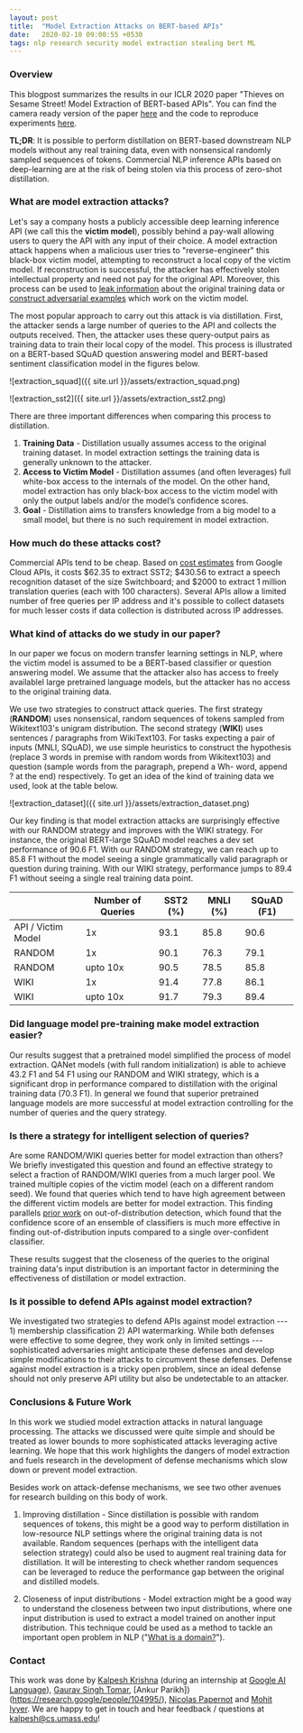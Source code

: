 ```yaml
---
layout: post
title:  "Model Extraction Attacks on BERT-based APIs"
date:   2020-02-10 09:00:55 +0530
tags: nlp research security model extraction stealing bert ML
---
```


### Overview

This blogpost summarizes the results in our ICLR 2020 paper "Thieves on Sesame Street! Model Extraction of BERT-based APIs". You can find the camera ready version of the paper [here](https://arxiv.org/abs/1910.12366) and the code to reproduce experiments [here](https://github.com/google-research/language/tree/master/language/bert_extraction).

**TL;DR**: It is possible to perform distillation on BERT-based downstream NLP models without any real training data, even with nonsensical randomly sampled sequences of tokens. Commercial NLP inference APIs based on deep-learning are at the risk of being stolen via this process of zero-shot distillation.

### What are model extraction attacks?

Let's say a company hosts a publicly accessible deep learning inference API (we call this the **victim model**), possibly behind a pay-wall allowing users to query the API with any input of their choice. A model extraction attack happens when a malicious user tries to "reverse-engineer" this black-box victim model, attempting to reconstruct a local copy of the victim model. If reconstruction is successful, the attacker has effectively stolen intellectual property and need not pay for the original API. Moreover, this process can be used to [leak information](https://arxiv.org/pdf/1609.02943.pdf) about the original training data or [construct adversarial examples](https://arxiv.org/abs/1602.02697) which work on the victim model.

The most popular approach to carry out this attack is via distillation. First, the attacker sends a large number of queries to the API and collects the outputs received. Then, the attacker uses these query-output pairs as training data to train their local copy of the model. This process is illustrated on a BERT-based SQuAD question answering model and BERT-based sentiment classification model in the figures below.

![extraction_squad]({{ site.url }}/assets/extraction_squad.png)

![extraction_sst2]({{ site.url }}/assets/extraction_sst2.png)

There are three important differences when comparing this process to distillation.

1. **Training Data** - Distillation usually assumes access to the original training dataset. In model extraction settings the training data is generally unknown to the attacker.
2. **Access to Victim Model** - Distillation assumes (and often leverages) full white-box access to the internals of the model. On the other hand, model extraction has only black-box access to the victim model with only the output labels and/or the model’s confidence scores.
3. **Goal** -  Distillation aims to transfers knowledge from a big model to a small model, but there is no such requirement in model extraction.

### How much do these attacks cost?

Commercial APIs tend to be cheap. Based on [cost estimates](https://cloud.google.com/products/calculator/) from Google Cloud APIs, it costs $62.35 to extract SST2; $430.56 to extract a speech recognition dataset of the size Switchboard; and $2000 to extract 1 million translation queries (each with 100 characters). Several APIs allow a limited number of free queries per IP address and it's possible to collect datasets for much lesser costs if data collection is distributed across IP addresses.

### What kind of attacks do we study in our paper?

In our paper we focus on modern transfer learning settings in NLP, where the victim model is assumed to be a BERT-based classifier or question answering model. We assume that the attacker also has access to freely availablel large pretrained language models, but the attacker has no access to the original training data.

We use two strategies to construct attack queries. The first strategy (**RANDOM**) uses nonsensical, random sequences of tokens sampled from Wikitext103's unigram distribution. The second strategy (**WIKI**) uses sentences / paragraphs from WikiText103. For tasks expecting a pair of inputs (MNLI, SQuAD), we use simple heuristics to construct the hypothesis (replace 3 words in premise with random words from Wikitext103) and question (sample words from the paragraph, prepend a Wh- word, append ? at the end) respectively. To get an idea of the kind of training data we used, look at the table below.

![extraction_dataset]({{ site.url }}/assets/extraction_dataset.png)

Our key finding is that model extraction attacks are surprisingly effective with our RANDOM strategy and improves with the WIKI strategy. For instance, the original BERT-large SQuAD model reaches a dev set performance of 90.6 F1. With our RANDOM strategy, we can reach up to 85.8 F1 without the model seeing a single grammatically valid paragraph or question during training. With our WIKI strategy, performance jumps to 89.4 F1 without seeing a single real training data point.



|                     | Number of Queries | SST2 (%) | MNLI (%) | SQuAD (F1) |
|---------------------|-------------------|----------|----------|------------|
| API / Victim Model  | 1x                | 93.1     | 85.8     | 90.6       |
| RANDOM              | 1x                | 90.1     | 76.3     | 79.1       |
| RANDOM              | upto 10x          | 90.5     | 78.5     | 85.8       |
| WIKI                | 1x                | 91.4     | 77.8     | 86.1       |
| WIKI                | upto 10x          | 91.7     | 79.3     | 89.4       |


### Did language model pre-training make model extraction easier?

Our results suggest that a pretrained model simplified the process of model extraction. QANet models (with full random initialization) is able to achieve 43.2 F1 and 54 F1 using our RANDOM and WIKI strategy, which is a significant drop in performance compared to distillation with the original training data (70.3 F1). In general we found that superior pretrained language models are more successful at model extraction controlling for the number of queries and the query strategy.

### Is there a strategy for intelligent selection of queries?

Are some RANDOM/WIKI queries better for model extraction than others? We briefly investigated this question and found an effective strategy to select a fraction of RANDOM/WIKI queries from a much larger pool. We trained multiple copies of the victim model (each on a different random seed). We found that queries which tend to have high agreement between the different victim models are better for model extraction. This finding parallels [prior work](https://papers.nips.cc/paper/7219-simple-and-scalable-predictive-uncertainty-estimation-using-deep-ensembles.pdf) on out-of-distribution detection, which found that the confidence score of an ensemble of classifiers is much more effective in finding out-of-distribution inputs compared to a single over-confident classifier.

These results suggest that the closeness of the queries to the original training data's input distribution is an important factor in determining the effectiveness of distillation or model extraction.

### Is it possible to defend APIs against model extraction?

We investigated two strategies to defend APIs against model extraction --- 1) membership classification 2) API watermarking. While both defenses were effective to some degree, they work only in limited settings --- sophisticated adversaries might anticipate these defenses and develop simple modifications to their attacks to circumvent these defenses. Defense against model extraction is a tricky open problem, since an ideal defense should not only preserve API utility but also be undetectable to an attacker.

### Conclusions & Future Work

In this work we studied model extraction attacks in natural language processing. The attacks we discussed were quite simple and should be treated as lower bounds to more sophisticated attacks leveraging active learning. We hope that this work highlights the dangers of model extraction and fuels research in the development of defense mechanisms which slow down or prevent model extraction.

Besides work on attack-defense mechanisms, we see two other avenues for research building on this body of work.

1) Improving distillation - Since distillation is possible with random sequences of tokens, this might be a good way to perform distillation in low-resource NLP settings where the original training data is not available. Random sequences (perhaps with the intelligent data selection strategy) could also be used to augment real training data for distillation. It will be interesting to check whether random sequences can be leveraged to reduce the performance gap between the original and distilled models.

2) Closeness of input distributions - Model extraction might be a good way to understand the closeness between two input distributions, where one input distribution is used to extract a model trained on another input distribution. This technique could be used as a method to tackle an important open problem in NLP ("[What is a domain?](https://twitter.com/yoavgo/status/1205989007852810244)").

### Contact

This work was done by [Kalpesh Krishna](http://martiansideofthemoon.github.io/) (during an internship at [Google AI Language](https://research.google/teams/language/)), [Gaurav Singh Tomar](https://research.google/people/GauravSinghTomar/), [Ankur Parikh])(https://research.google/people/104995/), [Nicolas Papernot](https://www.papernot.fr/) and [Mohit Iyyer](https://people.cs.umass.edu/~miyyer/). We are happy to get in touch and hear feedback / questions at kalpesh@cs.umass.edu!
